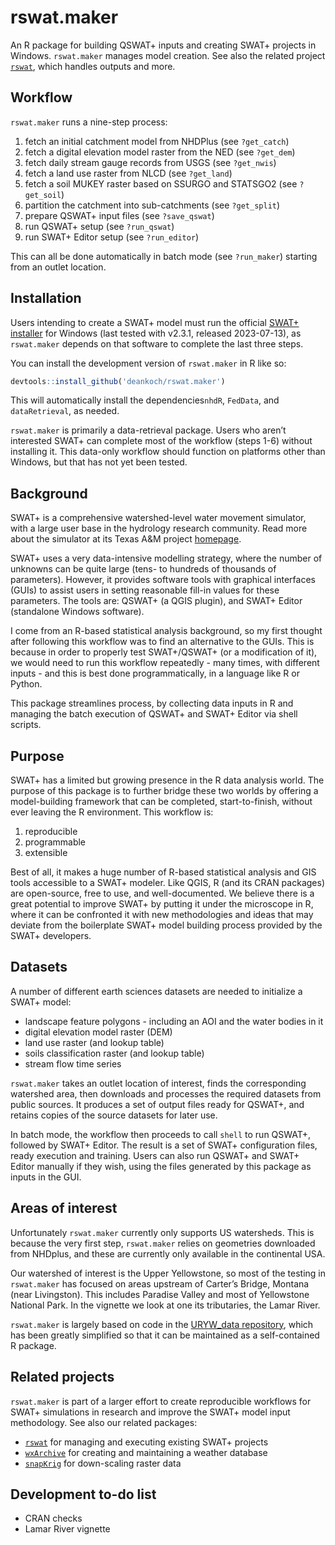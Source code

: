 
<!-- README.md is generated from README.Rmd. Please edit that file -->

# rswat.maker

An R package for building QSWAT+ inputs and creating SWAT+ projects in
Windows. `rswat.maker` manages model creation. See also the related
project [`rswat`](https://github.com/deankoch/rswat), which handles
outputs and more.

<!-- badges: start -->
<!-- badges: end -->

## Workflow

`rswat.maker` runs a nine-step process:

1.  fetch an initial catchment model from NHDPlus (see `?get_catch`)
2.  fetch a digital elevation model raster from the NED (see `?get_dem`)
3.  fetch daily stream gauge records from USGS (see `?get_nwis`)
4.  fetch a land use raster from NLCD (see `?get_land`)
5.  fetch a soil MUKEY raster based on SSURGO and STATSGO2 (see
    `?get_soil`)
6.  partition the catchment into sub-catchments (see `?get_split`)
7.  prepare QSWAT+ input files (see `?save_qswat`)
8.  run QSWAT+ setup (see `?run_qswat`)
9.  run SWAT+ Editor setup (see `?run_editor`)

This can all be done automatically in batch mode (see `?run_maker`)
starting from an outlet location.

## Installation

Users intending to create a SWAT+ model must run the official [SWAT+
installer](https://swat.tamu.edu/software/plus/) for Windows (last
tested with v2.3.1, released 2023-07-13), as `rswat.maker` depends on
that software to complete the last three steps.

You can install the development version of `rswat.maker` in R like so:

``` r
devtools::install_github('deankoch/rswat.maker')
```

This will automatically install the dependencies`nhdR`, `FedData`, and
`dataRetrieval`, as needed.

`rswat.maker` is primarily a data-retrieval package. Users who aren’t
interested SWAT+ can complete most of the workflow (steps 1-6) without
installing it. This data-only workflow should function on platforms
other than Windows, but that has not yet been tested.

## Background

SWAT+ is a comprehensive watershed-level water movement simulator, with
a large user base in the hydrology research community. Read more about
the simulator at its Texas A&M project
[homepage](https://swat.tamu.edu/software/plus/).

SWAT+ uses a very data-intensive modelling strategy, where the number of
unknowns can be quite large (tens- to hundreds of thousands of
parameters). However, it provides software tools with graphical
interfaces (GUIs) to assist users in setting reasonable fill-in values
for these parameters. The tools are: QSWAT+ (a QGIS plugin), and SWAT+
Editor (standalone Windows software).

I come from an R-based statistical analysis background, so my first
thought after following this workflow was to find an alternative to the
GUIs. This is because in order to properly test SWAT+/QSWAT+ (or a
modification of it), we would need to run this workflow repeatedly -
many times, with different inputs - and this is best done
programmatically, in a language like R or Python.

This package streamlines process, by collecting data inputs in R and
managing the batch execution of QSWAT+ and SWAT+ Editor via shell
scripts.

## Purpose

SWAT+ has a limited but growing presence in the R data analysis world.
The purpose of this package is to further bridge these two worlds by
offering a model-building framework that can be completed,
start-to-finish, without ever leaving the R environment. This workflow
is:

1.  reproducible
2.  programmable
3.  extensible

Best of all, it makes a huge number of R-based statistical analysis and
GIS tools accessible to a SWAT+ modeler. Like QGIS, R (and its CRAN
packages) are open-source, free to use, and well-documented. We believe
there is a great potential to improve SWAT+ by putting it under the
microscope in R, where it can be confronted it with new methodologies
and ideas that may deviate from the boilerplate SWAT+ model building
process provided by the SWAT+ developers.

## Datasets

A number of different earth sciences datasets are needed to initialize a
SWAT+ model:

- landscape feature polygons - including an AOI and the water bodies in
  it
- digital elevation model raster (DEM)
- land use raster (and lookup table)
- soils classification raster (and lookup table)
- stream flow time series

`rswat.maker` takes an outlet location of interest, finds the
corresponding watershed area, then downloads and processes the required
datasets from public sources. It produces a set of output files ready
for QSWAT+, and retains copies of the source datasets for later use.

In batch mode, the workflow then proceeds to call `shell` to run QSWAT+,
followed by SWAT+ Editor. The result is a set of SWAT+ configuration
files, ready execution and training. Users can also run QSWAT+ and SWAT+
Editor manually if they wish, using the files generated by this package
as inputs in the GUI.

## Areas of interest

Unfortunately `rswat.maker` currently only supports US watersheds. This
is because the very first step, `rswat.maker` relies on geometries
downloaded from NHDplus, and these are currently only available in the
continental USA.

Our watershed of interest is the Upper Yellowstone, so most of the
testing in `rswat.maker` has focused on areas upstream of Carter’s
Bridge, Montana (near Livingston). This includes Paradise Valley and
most of Yellowstone National Park. In the vignette we look at one its
tributaries, the Lamar River.

`rswat.maker` is largely based on code in the [URYW_data
repository](https://github.com/deankoch/UYRW_data), which has been
greatly simplified so that it can be maintained as a self-contained R
package.

## Related projects

`rswat.maker` is part of a larger effort to create reproducible
workflows for SWAT+ simulations in research and improve the SWAT+ model
input methodology. See also our related packages:

- [`rswat`](https://github.com/deankoch/rswat) for managing and
  executing existing SWAT+ projects
- [`wxArchive`](https://github.com/deankoch/wxArchive) for creating and
  maintaining a weather database
- [`snapKrig`](https://github.com/deankoch/snapKrig) for down-scaling
  raster data

## Development to-do list

- CRAN checks
- Lamar River vignette
